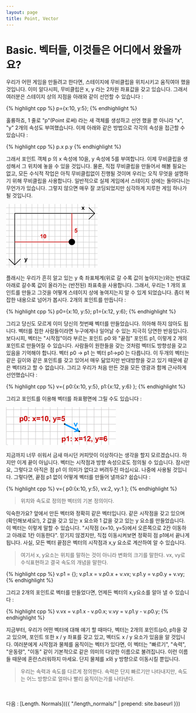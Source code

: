 ```yaml
---
layout: page
title: Point, Vector
---
```


# Basic. 벡터들, 이것들은 어디에서 왔을까요?

우리가 어떤 게임을 만들려고 한다면, 스테이지에 무비클립을 위치시키고 움직여야 했을 것입니다. 이미 알다시피, 무비클립은 x, y 라는 2차원 좌표값을 갖고 있습니다. 그래서 여러분은 스테이지 상의 지점을 아래와 같이 선언할 수 있습니다 :

{% highlight cpp %}
p={x:10, y:5};
{% endhighlight %}

훌륭하죠, 1 줄로 "p"(Point 로써) 라는 새 객체를 생성하고 선언 했을 뿐 아니라 "x", "y" 2개의 속성도 부여했습니다. 이제 아래와 같은 방법으로 각각의 속성을 접근할 수 있습니다 :

{% highlight cpp %}
p.x
p.y
{% endhighlight %}

그래서 포인트 객체 p 의 x 속성에 10을, y 속성에 5를 부여합니다. 이제 무비클립을 생성해서 그 위치에 놓을 수 있을 것입니다. 물론, 직접 무비클립을 만들어서 해볼 필요는 없고, 모든 수식적 작업은 아직 무비클립없이 진행될 것이며 우리는 오직 무엇을 설명하기 위해 무비클립을 사용합니다. 일반적으로 실제 게임에서 스테이지 상에는 돌아다니는 무언가가 있습니다. 그렇지 않으면 매우 잘 코딩되었지만 심각하게 지루한 게임 하나가 될 것입니다.

![Alt 좌표 위 포인트](../img/tut01_1.gif)

플래시는 우리가 흔히 알고 있는 y 축 좌표체계(위로 갈 수록 값이 높아지는)와는 반대로 아래로 갈수록 값이 올라가는 (반전된) 좌표축을 사용합니다.
그래서, 우리는 1 개의 포인트를 만들고 그것을 어떻게 스테이지 상에 놓여지는지 알 수 있게 되었습니다. 좀더 복잡한 내용으로 넘어가 봅시다. 2개의 포인트를 만듭니다 :

{% highlight cpp %}
p0={x:10, y:5};
p1={x:12, y:6};
{% endhighlight %}

그리고 당신도 모르게 이미 당신의 첫번째 벡터를 만들었습니다. 의아해 하지 않아도 됩니다. 벡터를 접한 사람들이라면 누구에게나 일어날 수 있는 지극히 당연한 반응입니다. 보다시피, 벡터는 "시작점"이라 부르는 포인트 p0 와 "끝점" 포인트 p1, 이렇게 2 개의 포인트로 만들어질 수 있습니다. 사람들이 원한들을 갖는 것처럼 벡터도 방향성을 갖고 있음을 기억해야 합니다. 벡터 p0 -> p1 는 벡터 p1->p0 는 다릅니다. 이 두개의 벡터는 같은 길이와 같은 포인트를 갖고 있어서 매우 닮았지만 반대방향을 갖고 있기 때문에 같은 벡터라고 할 수 없습니다. 그리고 우리가 처음 만든 것을 모든 영광과 함께 근사하게 선언했습니다 :

{% highlight cpp %}
v={
    p0:{x:10, y:5},
    p1:{x:12, y:6}
};
{% endhighlight %}

그리고 포인트를 이용해 벡터를 좌표평면에 그릴 수도 있습니다 :

![Alt 2개의 포인트로 만든 벡터](../img/tut01_2.gif)

지금까지 너무 쉬워서 금새 마시던 커피맛이 이상하다는 생각을 할지 모르겠습니다. 하지만 이게 끝이 아닙니다. 벡터는 시작점과 방향 속성으로도 정의될 수 있습니다. 잠시만요, 그렇다고 아직은 점 p1 이 의미가 없다고 버려두진 마십시요. 나중에 사용될 것입니다. 그렇다면, 끝점 p1 없이 어떻게 벡터를 만들어 낼까요? 쉽습니다 :

{% highlight cpp %}
v={
	p0:{x:10, y:5},
	vx:2,
	vy:1
};
{% endhighlight %}

>위치와 속도로 정의한 벡터의 기본 정의이다.

익숙한가요? 앞에서 만든 벡터와 정확히 같은 벡터입니다. 같은 시작점을 갖고 있으며(확인해보세요!), 2 값을 갖고 있는 x 요소와 1 값을 갖고 있는 y 요소를 만들었습니다. 이 벡터는 이렇게 말할 수 있습니다. "시작점 (x=10, y=5)에서 오른쪽으로 2칸 이동하고 아래로 1칸 이동한다". 믿기지 않겠지만, 직접 이동시켜보면 정확히 점 p1에서 끝나게 됩니다.  사실, 모든 벡터 끝점은 벡터의 시작점과 x,y 요소로 계산하여 알 수 있습니다.

>여기서 x, y요소는 위치를 말하는 것이 아니라 변화의 크기를 말한다. vx, vy로 수식표현하고 결국 속도의 개념을 말한다. 

{% highlight cpp %}
v.p1 = {};
v.p1.x = v.p0.x + v.vx;
v.p1.y = v.p0.y + v.vy;
{% endhighlight %}

그리고 2개의 포인트로 벡터를 만들었다면, 언제든 벡터의 x,y요소를 알아 낼 수 있습니다 :

{% highlight cpp %}
v.vx = v.p1.x - v.p0.x;
v.vy = v.p1.y - v.p0.y;
{% endhighlight %}

지금부터, 우리가 어떤 벡터에 대해 얘기 할 때마다, 벡터는 2개의 포인트(p0, p1)을 갖고 있으며, 포인트 또한 x / y 좌표를 갖고 있고, 벡터도 x / y 요소가 있음을 알 것입니다.
여러분에게 시작점과 물체를 움직이는 벡터가 있다면, 이 벡터는 "빠르기", "속력", "운동량", "이동" 같이 기본적으로 같은 의미의 다양한 이름으로 불려집니다. 이런 이름들 때문에 혼란스러워하지 마세요. 단지 물체를 x와 y 방향으로 이동시킬 뿐입니다.

>우리는 속력과 속도를 다르게 정의한다. 속력은 단지 빠르기만 나타내지만, 속도는 어느 방향으로 얼마나 빨리 움직이는가를 나타낸다.

<br>
<br>
다음 : [Length. Normals]({{ "/length_normals/" | prepend: site.baseurl }})
